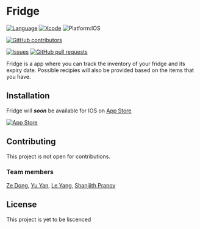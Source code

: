 # Fridge

[![Language](http://img.shields.io/badge/swift-5-orange.svg?style=flat)](https://developer.apple.com/swift)
[![Xcode](http://img.shields.io/badge/xcode-12.2-red.svg?style=flat)](https://developer.apple.com/xcode)
![Platform:IOS](https://img.shields.io/badge/platform-IOS-lightgrey)

[![GitHub contributors](https://img.shields.io/github/contributors/swiftaccelerator2020/Fridge-Group12)](https://github.com/swiftaccelerator2020/Fridge-Group12/graphs/contributors)

[![Issues](https://img.shields.io/github/issues/swiftaccelerator2020/Fridge-Group12)](https://github.com/swiftaccelerator2020/Fridge-Group12/issues)
[![GitHub pull requests](https://img.shields.io/github/issues-pr/swiftaccelerator2020/Fridge-Group12)](https://github.com/swiftaccelerator2020/Fridge-Group12/pulls)

Fridge is a app where you can track the inventory of your fridge and its expiry date. Possible recipies will also be provided based on the items that you have.

## Installation

Fridge will <b><i>soon</i></b> be available for IOS on [App Store]() 

[![App Store](https://upload.wikimedia.org/wikipedia/commons/3/3c/Download_on_the_App_Store_Badge.svg)]()

## Contributing

This project is not open for contributions. 

### Team members 

[Ze Dong](https://github.com/sawzedong), 
[Yu Yan](https://github.com/Compsognathus07), 
[Le Yang](https://github.com/leCloudy), 
[Shanjiith Pranov](https://github.com/Shanjiith-Pranov) 

## License
This project is yet to be liscenced
